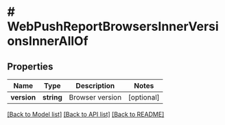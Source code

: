 # # WebPushReportBrowsersInnerVersionsInnerAllOf

## Properties

Name | Type | Description | Notes
------------ | ------------- | ------------- | -------------
**version** | **string** | Browser version | [optional]

[[Back to Model list]](../../README.md#models) [[Back to API list]](../../README.md#endpoints) [[Back to README]](../../README.md)
